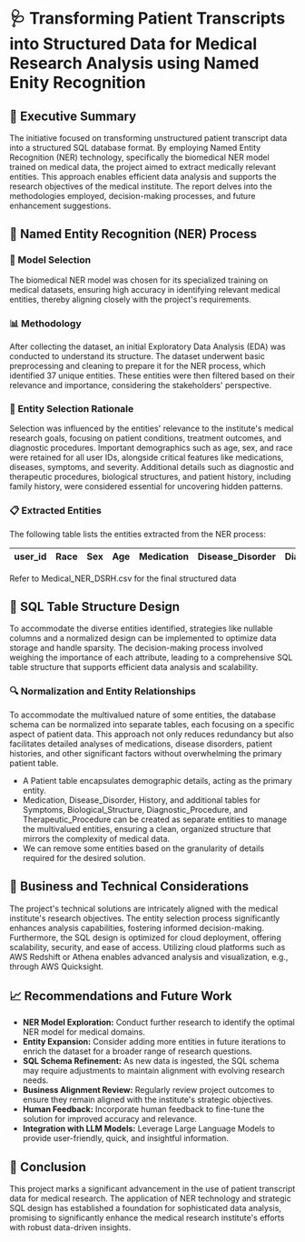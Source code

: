 # 🩺 Transforming Patient Transcripts into Structured Data for Medical Research Analysis using Named Enity Recognition
## 🏥 Executive Summary

The initiative focused on transforming unstructured patient transcript data into a structured SQL database format. By employing Named Entity Recognition (NER) technology, specifically the biomedical NER model trained on medical data, the project aimed to extract medically relevant entities. This approach enables efficient data analysis and supports the research objectives of the medical institute. The report delves into the methodologies employed, decision-making processes, and future enhancement suggestions.

## 🔬 Named Entity Recognition (NER) Process

### 🧬 Model Selection

The biomedical NER model was chosen for its specialized training on medical datasets, ensuring high accuracy in identifying relevant medical entities, thereby aligning closely with the project's requirements.

### 📊 Methodology

After collecting the dataset, an initial Exploratory Data Analysis (EDA) was conducted to understand its structure. The dataset underwent basic preprocessing and cleaning to prepare it for the NER process, which identified 37 unique entities. These entities were then filtered based on their relevance and importance, considering the stakeholders' perspective.

### 💉 Entity Selection Rationale

Selection was influenced by the entities' relevance to the institute's medical research goals, focusing on patient conditions, treatment outcomes, and diagnostic procedures. Important demographics such as age, sex, and race were retained for all user IDs, alongside critical features like medications, diseases, symptoms, and severity. Additional details such as diagnostic and therapeutic procedures, biological structures, and patient history, including family history, were considered essential for uncovering hidden patterns.

### 📋 Extracted Entities

The following table lists the entities extracted from the NER process:

| user_id | Race | Sex | Age | Medication | Disease_Disorder | Diagnostic_Procedure | Therapeutic_Procedure | Biological_Structure | Severity | Sign_Symptom | Family_History | History |
|---------|------|-----|-----|------------|------------------|----------------------|-----------------------|----------------------|----------|--------------|----------------|---------|
Refer to Medical_NER_DSRH.csv for the final structured data 

## 💊 SQL Table Structure Design

To accommodate the diverse entities identified, strategies like nullable columns and a normalized design can be implemented to optimize data storage and handle sparsity. The decision-making process involved weighing the importance of each attribute, leading to a comprehensive SQL table structure that supports efficient data analysis and scalability.

### 🔍 Normalization and Entity Relationships

To accommodate the multivalued nature of some entities, the database schema can be normalized into separate tables, each focusing on a specific aspect of patient data. This approach not only reduces redundancy but also facilitates detailed analyses of medications, disease disorders, patient histories, and other significant factors without overwhelming the primary patient table.

- A Patient table encapsulates demographic details, acting as the primary entity.
- Medication, Disease_Disorder, History, and additional tables for Symptoms, Biological_Structure, Diagnostic_Procedure, and Therapeutic_Procedure can be created as separate entities to manage the multivalued entities, ensuring a clean, organized structure that mirrors the complexity of medical data.
- We can remove some entities based on the granularity of details required for the desired solution.

## 🧪 Business and Technical Considerations

The project's technical solutions are intricately aligned with the medical institute's research objectives. The entity selection process significantly enhances analysis capabilities, fostering informed decision-making. Furthermore, the SQL design is optimized for cloud deployment, offering scalability, security, and ease of access. Utilizing cloud platforms such as AWS Redshift or Athena enables advanced analysis and visualization, e.g., through AWS Quicksight.

## 📈 Recommendations and Future Work

- **NER Model Exploration:** Conduct further research to identify the optimal NER model for medical domains.
- **Entity Expansion:** Consider adding more entities in future iterations to enrich the dataset for a broader range of research questions.
- **SQL Schema Refinement:** As new data is ingested, the SQL schema may require adjustments to maintain alignment with evolving research needs.
- **Business Alignment Review:** Regularly review project outcomes to ensure they remain aligned with the institute's strategic objectives.
- **Human Feedback:** Incorporate human feedback to fine-tune the solution for improved accuracy and relevance.
- **Integration with LLM Models:** Leverage Large Language Models to provide user-friendly, quick, and insightful information.

## 🎯 Conclusion

This project marks a significant advancement in the use of patient transcript data for medical research. The application of NER technology and strategic SQL design has established a foundation for sophisticated data analysis, promising to significantly enhance the medical research institute's efforts with robust data-driven insights.
